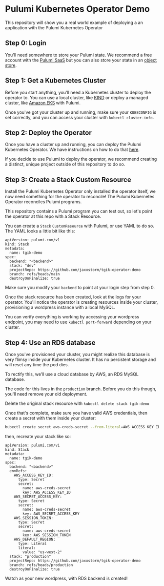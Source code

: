 # Pulumi Kubernetes Operator Demo

This repository will show you a real world example of deploying a an application with the Pulumi Kubernetes Operator

## Step 0: Login

You'll need somewhere to store your Pulumi state. We recommend a free account with the [Pulumi SaaS](https://app.pulumi.com/) but you can also store your state in an [object store](https://www.pulumi.com/docs/intro/concepts/state/#logging-in).

## Step 1: Get a Kubernetes Cluster

Before you start anything, you'll need a Kubernetes cluster to deploy the operator to. You can use a local cluster, like [KIND](https://kind.sigs.k8s.io/) or deploy a managed cluster, like [Amazon EKS](https://www.pulumi.com/docs/guides/crosswalk/aws/eks/) with Pulumi.

Once you've got your cluster up and running, make sure your `KUBECONFIG` is set correctly, and you can access your cluster with `kubectl cluster-info`.

## Step 2: Deploy the Operator

Once you have a cluster up and running, you can deploy the Pulumi Kubernetes Operator. We have instructions on how to do that [here](https://www.pulumi.com/docs/guides/continuous-delivery/pulumi-kubernetes-operator/).

If you decide to use Pulumi to deploy the operator, we recommend creating a distinct, unique project outside of this repository to do so.

## Step 3: Create a Stack Custom Resource

Install the Pulumi Kubernetes Operator only installed the operator itself, we now need something for the operator to reconcile! The Pulumi Kubernetes Operator reconciles Pulumi programs.

This repository contains a Pulumi program you can test out, so let's point the operator at this repo with a Stack Resource.

You can create a `Stack` `CustomResource` with Pulumi, or use YAML to do so. The YAML looks a little bit like this:

```
apiVersion: pulumi.com/v1
kind: Stack
metadata:
  name: tgik-demo
spec:
  backend: "<backend>"
  stack: "dev"
  projectRepo: https://github.com/jaxxstorm/tgik-operator-demo
  branch: refs/heads/main
  destroyOnFinalize: true
```

Make sure you modify your `backend` to point at your login step from step 0.

Once the stack resource has been created, look at the logs for your operator. You'll notice the operator is creating resources inside your cluster, provisioning a wordpress instance with a local MySQL.

You can verify everything is working by accessing your wordpress endpoint, you may need to use `kubectl port-forward` depending on your cluster.

## Step 4: Use an RDS database

Once you've provisioned your cluster, you might realize this database is very flimsy inside your Kubernetes cluster. It has no persistent storage and will reset any time the pod dies.

To rectify this, we'll use a cloud database by AWS, an RDS MySQL database.

The code for this lives in the `production` branch. Before you do this though, you'll need remove your old deployment. 

Delete the original stack resource with `kubectl delete stack tgik-demo`

Once that's complete, make sure you have valid AWS credentials, then create a secret with them inside your cluster:

```bash
bubectl create secret aws-creds-secret --from-literal=AWS_ACCESS_KEY_ID=$AWS_ACCESS_KEY_ID --from-literal=AWS_SECRET_ACCESS_KEY=$AWS_SECRET_ACCESS_KEY --from-literal=AWS_SESSION_TOKEN=$AWS_SESSION_TOKEN
```

then, recreate your stack like so:

```
apiVersion: pulumi.com/v1
kind: Stack
metadata:
  name: tgik-demo
spec:
  backend: "<backend>"
  envRefs:
    AWS_ACCESS_KEY_ID:
      type: Secret
      secret:
        name: aws-creds-secret
        key: AWS_ACCESS_KEY_ID
    AWS_SECRET_ACCESS_KEY:
      type: Secret
      secret:
        name: aws-creds-secret
        key: AWS_SECRET_ACCESS_KEY
    AWS_SESSION_TOKEN:
      type: Secret
      secret:
        name: aws-creds-secret
        key: AWS_SESSION_TOKEN
    AWS_DEFAULT_REGION:
      type: Literal
      literal:
        value: "us-west-2"
  stack: "production"
  projectRepo: https://github.com/jaxxstorm/tgik-operator-demo
  branch: refs/heads/production
  destroyOnFinalize: true
```

Watch as your new wordpress, with RDS backend is created!

